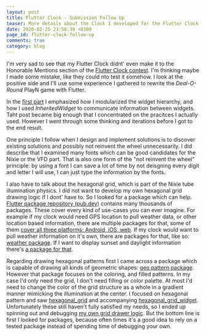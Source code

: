 ```yaml
---
layout: post
title: Flutter Clock - Submission Follow Up
teaser: More details about the Clock I developed for the Flutter Clock contest
date: 2020-02-25 23:56:39 +0300
page_id: flutter-clock-follow-up
comments: true
category: blog
---
```

I'm very sad to see that my Flutter Clock didnt' even make it to the Honorable Mentions section of the [Flutter Clock contest](https://flutter.dev/clock). I'm thinking maybe I made some mistake, like they could nto test it somehow. I look at the positive side and I'll use some experience I gathered to rewrite the _Deal-O-Round_ PlayN game with Flutter.

In the [first part](/blog/2020/01/19/flutter-clock-submission/) I emphasized how I modularized the widget hierarchy, and how I used _InheritedWidget_ to communicate information between widgets. Taht post became big enough that I concentrated on the pracitces I actually used. However I went through some thinking and iterations before I got to the end result.

One principle I follow when I design and implement solutions is to discover existing solutions and possibly not reinvent the wheel unnecessarily. I did describe that I examined many fonts which can be good candidates for the Nixie or the VFD part. That is also one form of the "not reinvent the wheel" principle: by using a font I can save a lot of time by not deisgning every digit and letter I will use, I can just type the information by the fonts.

I also have to talk about the hexagonal grid, which is part of the Nixie tube illumination physics. I did not want to develop my own hexagonal grid drawing logic if I dont' have to. So I looked for a package which can help. [Flutter package repository (pub.dev)](https://pub.dev/) contains many thousands of packages. These cover every kind of use-cases you can ever imagine. For example if my clock would need GPS location to pull weather data, or other location based information, there are multiple packages for that, some of them [cover all three platforms: Android, iOS, web](https://pub.dev/packages/gps). If my clock would want to pull weather information on it's own, there are packages for that, like so: [weather package](https://pub.dev/packages/weather). If I want to display sunset and daylight information there's [a package for that](https://pub.dev/packages/daylight).

Regarding drawing hexagonal patterns first I came across a package which is capable of drawing all kinds of geometric shapes: [geo pattern package](https://pub.dev/packages/geopattern_flutter). However that package focuses on the coloring, and filled patterns. In my case I'd only need the grid, I don't need filling or color palette. At most I'd need to change the color of the grid structure as a whole in a gradient manner mimicking the illumination at the center. I focused on hexagonal pattern and saw [hexagonal_grid](https://pub.dev/packages/hexagonal_grid) and accompanying [hexagonal_grid_widget](https://pub.dev/packages/hexagonal_grid_widget). Unfortunately these still haven't fully satisfied my needs, so I ended up spinning out and debugging [my own grid drawer logic](https://github.com/CsabaConsulting/flutter_clock/blob/master/nixie_clock/lib/vfd_assembly/vfd_painter.dart). But the bottom line is first I looked for packages, because often times it's a good idea to rely on a tested package instead of spending time of debugging your own.
